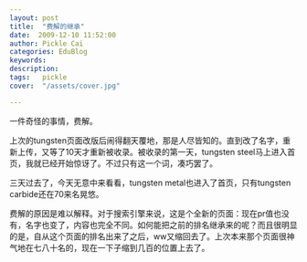 ```yaml
---
layout: post  
title:  "费解的继承"
date:  2009-12-10 11:52:00
author: Pickle Cai  
categories: EduBlog  
keywords: 
description:   
tags:	pickle   
cover:  "/assets/cover.jpg"  

---
```


一件奇怪的事情，费解。



上次的tungsten页面改版后闹得翻天覆地，那是人尽皆知的。直到改了名字，重新上传，又等了10天才重新被收录。被收录的第一天，tungsten steel马上进入首页，我就已经开始惊讶了。不过只有这一个词，凑巧罢了。



三天过去了，今天无意中来看看，tungsten metal也进入了首页，只有tungsten carbide还在70来名晃悠。



费解的原因是难以解释。对于搜索引擎来说，这是个全新的页面：现在pr值也没有，名字也变了，内容也完全不同。如何能把之前的排名继承来的呢？而且很明显的是，自从这个页面的排名出来了之后，ww又缩回去了。上次本来那个页面很神气地在七八十名的，现在一下子缩到几百的位置上去了。



		    
